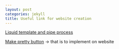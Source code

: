 ```yaml
---
layout: post
categories: jekyll
title: Useful link for website creation
---
```


[Liquid template and pipe process](https://shopify.github.io/liquid/filters/join/)

[Make pretty button](https://fvsch.com/styling-buttons) -> that is to implement on website
